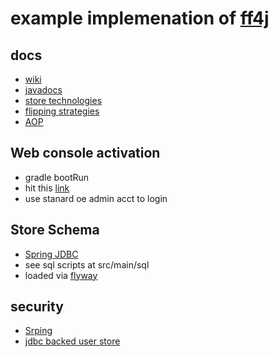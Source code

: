 # example implemenation of [ff4j](http://ff4j.org/)

## docs
- [wiki](https://github.com/ff4j/ff4j/wiki)
- [javadocs](http://ff4j.org/javadocs/1.8.5/)
- [store technologies](https://github.com/ff4j/ff4j/wiki/Store-Technologies)
- [flipping strategies](https://github.com/ff4j/ff4j/wiki/Flipping-Strategies)
- [AOP](https://github.com/ff4j/ff4j/wiki/Advanced-Concepts#aspect-oriented-programming)
 
## Web console activation
- gradle bootRun
- hit this [link](http://localhost:8080/ff4j-web-console/)
- use stanard oe admin acct to login 

## Store Schema
- [Spring JDBC](https://github.com/ff4j/ff4j/wiki/Store-Technologies#springjdbc)
- see sql scripts at src/main/sql
- loaded via [flyway](https://flywaydb.org/)

## security
- [Srping](https://spring.io/projects/spring-security)
- [jdbc backed user store](https://www.websparrow.org/spring/spring-security-jdbc-authentication-with-spring-boot)